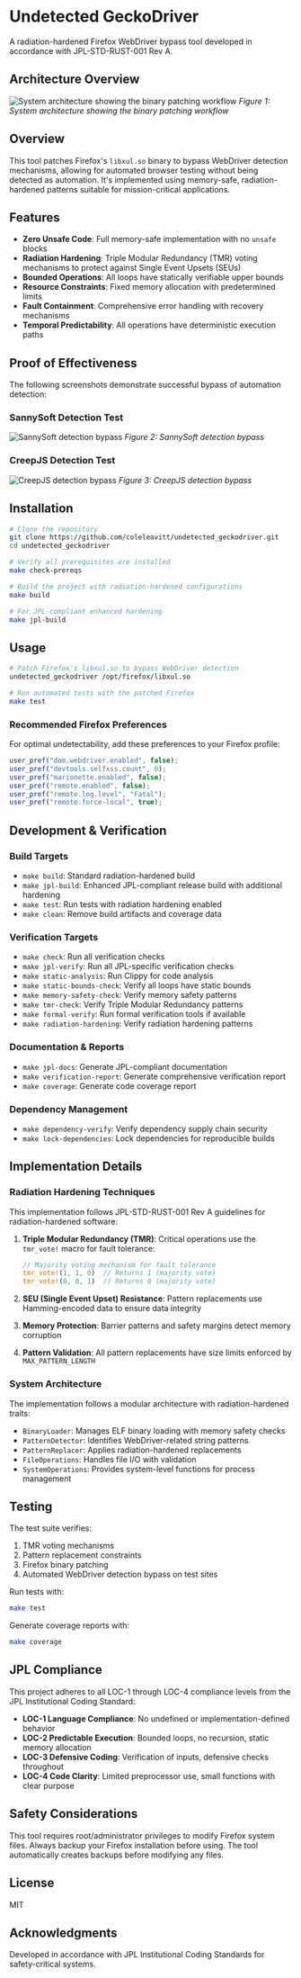 # Undetected GeckoDriver

A radiation-hardened Firefox WebDriver bypass tool developed in accordance with JPL-STD-RUST-001 Rev A.

## Architecture Overview

![System architecture showing the binary patching workflow](resources/images/architecture_diagram.png)
*Figure 1: System architecture showing the binary patching workflow*

## Overview

This tool patches Firefox's `libxul.so` binary to bypass WebDriver detection mechanisms, allowing for automated browser testing without being detected as automation. It's implemented using memory-safe, radiation-hardened patterns suitable for mission-critical applications.

## Features

- **Zero Unsafe Code**: Full memory-safe implementation with no `unsafe` blocks
- **Radiation Hardening**: Triple Modular Redundancy (TMR) voting mechanisms to protect against Single Event Upsets (SEUs)
- **Bounded Operations**: All loops have statically verifiable upper bounds
- **Resource Constraints**: Fixed memory allocation with predetermined limits
- **Fault Containment**: Comprehensive error handling with recovery mechanisms
- **Temporal Predictability**: All operations have deterministic execution paths

## Proof of Effectiveness

The following screenshots demonstrate successful bypass of automation detection:

### SannySoft Detection Test
![SannySoft detection bypass](proof/sannysoft_detection_131605.png)
*Figure 2: SannySoft detection bypass*

### CreepJS Detection Test
![CreepJS detection bypass](proof/creepjs_detection_131610.png)
*Figure 3: CreepJS detection bypass*

## Installation

```bash
# Clone the repository
git clone https://github.com/coleleavitt/undetected_geckodriver.git
cd undetected_geckodriver

# Verify all prerequisites are installed
make check-prereqs

# Build the project with radiation-hardened configurations
make build

# For JPL-compliant enhanced hardening
make jpl-build
```

## Usage

```bash
# Patch Firefox's libxul.so to bypass WebDriver detection
undetected_geckodriver /opt/firefox/libxul.so

# Run automated tests with the patched Firefox
make test
```

### Recommended Firefox Preferences

For optimal undetectability, add these preferences to your Firefox profile:

```javascript
user_pref("dom.webdriver.enabled", false);
user_pref("devtools.selfxss.count", 0);
user_pref("marionette.enabled", false);
user_pref("remote.enabled", false);
user_pref("remote.log.level", "Fatal");
user_pref("remote.force-local", true);
```

## Development & Verification

### Build Targets
- `make build`: Standard radiation-hardened build
- `make jpl-build`: Enhanced JPL-compliant release build with additional hardening
- `make test`: Run tests with radiation hardening enabled
- `make clean`: Remove build artifacts and coverage data

### Verification Targets
- `make check`: Run all verification checks
- `make jpl-verify`: Run all JPL-specific verification checks
- `make static-analysis`: Run Clippy for code analysis
- `make static-bounds-check`: Verify all loops have static bounds
- `make memory-safety-check`: Verify memory safety patterns
- `make tmr-check`: Verify Triple Modular Redundancy patterns
- `make formal-verify`: Run formal verification tools if available
- `make radiation-hardening`: Verify radiation hardening patterns

### Documentation & Reports
- `make jpl-docs`: Generate JPL-compliant documentation
- `make verification-report`: Generate comprehensive verification report
- `make coverage`: Generate code coverage report

### Dependency Management
- `make dependency-verify`: Verify dependency supply chain security
- `make lock-dependencies`: Lock dependencies for reproducible builds

## Implementation Details

### Radiation Hardening Techniques

This implementation follows JPL-STD-RUST-001 Rev A guidelines for radiation-hardened software:

1. **Triple Modular Redundancy (TMR)**: Critical operations use the `tmr_vote!` macro for fault tolerance:
   ```rust
   // Majority voting mechanism for fault tolerance
   tmr_vote!(1, 1, 0)  // Returns 1 (majority vote)
   tmr_vote!(0, 0, 1)  // Returns 0 (majority vote)
   ```

2. **SEU (Single Event Upset) Resistance**: Pattern replacements use Hamming-encoded data to ensure data integrity

3. **Memory Protection**: Barrier patterns and safety margins detect memory corruption

4. **Pattern Validation**: All pattern replacements have size limits enforced by `MAX_PATTERN_LENGTH`

### System Architecture

The implementation follows a modular architecture with radiation-hardened traits:

- `BinaryLoader`: Manages ELF binary loading with memory safety checks
- `PatternDetector`: Identifies WebDriver-related string patterns
- `PatternReplacer`: Applies radiation-hardened replacements
- `FileOperations`: Handles file I/O with validation
- `SystemOperations`: Provides system-level functions for process management

## Testing

The test suite verifies:

1. TMR voting mechanisms
2. Pattern replacement constraints
3. Firefox binary patching
4. Automated WebDriver detection bypass on test sites

Run tests with:

```bash
make test
```

Generate coverage reports with:

```bash
make coverage
```

## JPL Compliance

This project adheres to all LOC-1 through LOC-4 compliance levels from the JPL Institutional Coding Standard:

- **LOC-1 Language Compliance**: No undefined or implementation-defined behavior
- **LOC-2 Predictable Execution**: Bounded loops, no recursion, static memory allocation
- **LOC-3 Defensive Coding**: Verification of inputs, defensive checks throughout
- **LOC-4 Code Clarity**: Limited preprocessor use, small functions with clear purpose

## Safety Considerations

This tool requires root/administrator privileges to modify Firefox system files. Always backup your Firefox installation before using. The tool automatically creates backups before modifying any files.

## License

MIT

## Acknowledgments

Developed in accordance with JPL Institutional Coding Standards for safety-critical systems.